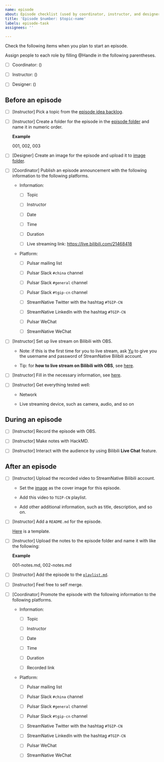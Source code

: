 ```yaml
---
name: episode
about: Episode checklist (used by coordinator, instructor, and designer)
title: 'Episode $number: $topic-name'
labels: episode-task
assignees: ''

---
```


Check the following items when you plan to start an episode.

Assign people to each role by filling @Handle in the following parentheses.

- [ ] Coordinator: ()  

- [ ] Instructor: ()

- [ ] Designer: ()

## Before an episode
 
- [ ] [Instructor] Pick a topic from the [episode idea backlog](https://github.com/streamnative/tgip-cn/issues?q=is%3Aopen+is%3Aissue+label%3Aepisode-idea).

- [ ] [Instructor] Create a folder for the episode in the [episode folder](https://github.com/streamnative/tgip-cn/tree/master/episodes) and name it in numeric order.
  
    **Example**
    
    001, 002, 003

- [ ] [Designer] Create an image for the episode and upload it to [image folder](https://github.com/streamnative/tgip-cn/tree/master/image).

- [ ] [Coordinator] Publish an episode announcement with the following information to the following platforms.

  - Information:

    - [ ] Topic

    - [ ] Instructor
  
    - [ ] Date

    - [ ] Time
  
    - [ ] Duration
    
    - [ ] Live streaming link: https://live.bilibili.com/21468418 
  
  - Platform:

    - [ ] Pulsar mailing list

    - [ ] Pulsar Slack `#china` channel

    - [ ] Pulsar Slack `#general` channel
  
    - [ ] Pulsar Slack `#tgip-cn` channel

    - [ ] StreamNative Twitter with the hashtag `#TGIP-CN`
  
    - [ ] StreamNative LinkedIn with the hashtag `#TGIP-CN`
  
    - [ ] Pulsar WeChat
  
    - [ ] StreamNative WeChat

- [ ] [Instructor] Set up live stream on Bilibili with OBS. 
  
    - Note: if this is the first time for you to live stream, ask [Yu](mailto:yu@streamnative.io) to give you the username and password of StreamNative Bilibili account.
  
    - Tip: for **how to live stream on Bilibili with OBS**, see [here](https://docs.google.com/document/d/18D2Cm1eJa1EH84FTOrQoi94_57lcLLczBTq96ANlbSQ/edit).

- [ ] [Instructor] Fill in the necessary information, see [here](https://github.com/streamnative/tgip-cn/blob/master/image/fill-in-info.png).
  
- [ ] [Instructor] Get everything tested well:
    
    - Network
    
    - Live streaming device, such as camera, audio, and so on

## During an episode

- [ ] [Instructor] Record the episode with OBS.
  
- [ ] [Instructor] Make notes with HackMD.

- [ ] [Instructor] Interact with the audience by using Bilibili **Live Chat** feature. 

## After an episode

- [ ] [Instructor] Upload the recorded video to StreamNative Bilibili account.
  
  - Set the [image](https://github.com/streamnative/tgip-cn/tree/master/image) as the cover image for this episode.
  
  - Add this video to `TGIP-CN` playlist.
  
  - Add other additional information, such as title, description, and so on.

- [ ] [Instructor] Add a `README.md` for the episode. 
  
    [Here](https://github.com/streamnative/tgip-cn/blob/master/episodes/episode_template.md) is a template.

- [ ] [Instructor] Upload the notes to the episode folder and name it with like the following:
  
  **Example**

  001-notes.md, 002-notes.md

- [ ] [Instructor] Add the episode to the [`playlist.md`](https://github.com/streamnative/tgip-cn/blob/master/playlist.md).

- [ ] [Instructor] Feel free to self merge.

- [ ] [Coordinator] Promote the episode with the following information to the following platforms.

  - Information:

    - [ ] Topic

    - [ ] Instructor
  
    - [ ] Date

    - [ ] Time
  
    - [ ] Duration
    
    - [ ] Recorded link
  
  - Platform:

    - [ ] Pulsar mailing list

    - [ ] Pulsar Slack `#china` channel

    - [ ] Pulsar Slack `#general` channel
  
    - [ ] Pulsar Slack `#tgip-cn` channel

    - [ ] StreamNative Twitter with the hashtag `#TGIP-CN`
  
    - [ ] StreamNative LinkedIn with the hashtag `#TGIP-CN`
  
    - [ ] Pulsar WeChat
  
    - [ ] StreamNative WeChat
